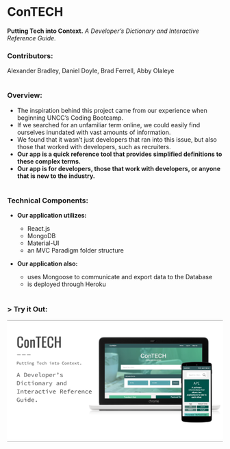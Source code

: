# ConTECH
__Putting Tech into Context.__ _A Developer’s Dictionary and Interactive Reference Guide._

### Contributors:
Alexander Bradley, Daniel Doyle, Brad Ferrell, Abby Olaleye

#

### Overview:
* The inspiration behind this project came from our experience when beginning UNCC’s Coding Bootcamp. 
* If we searched for an unfamiliar term online, we could easily find ourselves inundated with vast amounts of information.
* We found that it wasn’t just developers that ran into this issue, but also those that worked with developers, such as recruiters.
* __Our app is a quick reference tool that provides simplified definitions to these complex terms.__
* __Our app is for developers, those that work with developers, or anyone that is new to the industry.__

#

### Technical Components: 

* __Our application utilizes:__
    * React.js
    * MongoDB
    * Material-UI
    * an MVC Paradigm folder structure

* __Our application also:__
    * uses Mongoose to communicate and export data to the Database
    * is deployed through Heroku
    
#

### > __Try it Out:__
[![conTECH](contech1.png)](https://contech-app.herokuapp.com/)
